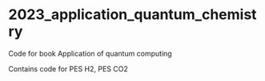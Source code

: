 # 2023_application_quantum_chemistry
Code for book Application of quantum computing

Contains code for PES H2, PES CO2

